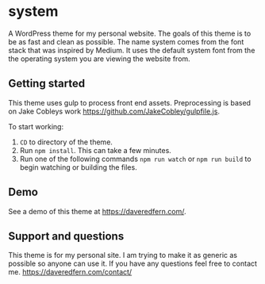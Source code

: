 # system
A WordPress theme for my personal website. The goals of this theme is to be as fast and clean as possible. The name system comes from the font stack that was inspired by Medium. It uses the default system font from the the operating system you are viewing the website from.

## Getting started
This theme uses gulp to process front end assets. Preprocessing is based on Jake Cobleys work https://github.com/JakeCobley/gulpfile.js.

To start working:
1. `CD` to directory of the theme.
2. Run `npm install`. This can take a few minutes.
3. Run one of the following commands `npm run watch` or `npm run build` to begin watching or building the files.

## Demo
See a demo of this theme at https://daveredfern.com/. 

## Support and questions
This theme is for my personal site. I am trying to make it as generic as possible so anyone can use it. If you have any questions feel free to contact me. https://daveredfern.com/contact/
